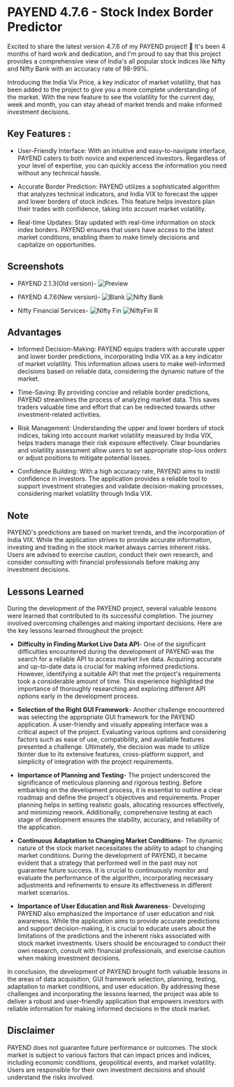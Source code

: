 # PAYEND 4.7.6 - Stock Index Border Predictor
Excited to share the latest version 4.7.6 of my PAYEND project! 🎉 It's been 4 months of hard work and dedication, and I'm proud to say that this project provides a comprehensive view of India's all popular stock indices like Nifty and Nifty Bank with an accuracy rate of 98-99%.

Introducing the India Vix Price, a key indicator of market volatility, that has been added to the project to give you a more complete understanding of the market. With the new feature to see the volatility for the current day, week and month, you can stay ahead of market trends and make informed investment decisions.



## Key Features :
- User-Friendly Interface: With an intuitive and easy-to-navigate interface, PAYEND caters to both novice and experienced investors. Regardless of your level of expertise, you can quickly access the information you need without any technical hassle.

- Accurate Border Prediction: PAYEND utilizes a sophisticated algorithm that analyzes technical indicators, and India VIX to forecast the upper and lower borders of stock indices. This feature helps investors plan their trades with confidence, taking into account market volatility.

- Real-time Updates: Stay updated with real-time information on stock index borders. PAYEND ensures that users have access to the latest market conditions, enabling them to make timely decisions and capitalize on opportunities.



## Screenshots
- PAYEND 2.1.3(Old version)-
![Preview](https://github.com/RaghavRD/PAYEND/assets/108291726/8fdaae69-27ad-4c23-96c8-23056ca26e4a)
- PAYEND 4.7.6(New version)-
![Blank](https://github.com/RaghavRD/PAYEND/assets/108291726/5c81ffc6-1d90-41a8-92ae-1beb57bface0)
![Nifty Bank](https://github.com/RaghavRD/PAYEND/assets/108291726/c428a10f-87de-4dbe-8e18-a49dbb31542b)

- Nifty Financial Services-
![Nifty Fin](https://github.com/RaghavRD/PAYEND/assets/108291726/d36ecd0e-8f7c-4043-ba0b-205c914c2573)
![NiftyFin R](https://github.com/RaghavRD/PAYEND/assets/108291726/7293decf-884c-41f5-a5ed-39174f0bb1d9)



## Advantages
- Informed Decision-Making: PAYEND equips traders with accurate upper and lower border predictions, incorporating India VIX as a key indicator of market volatility. This information allows users to make well-informed decisions based on reliable data, considering the dynamic nature of the market.

- Time-Saving: By providing concise and reliable border predictions, PAYEND streamlines the process of analyzing market data. This saves traders valuable time and effort that can be redirected towards other investment-related activities.

- Risk Management: Understanding the upper and lower borders of stock indices, taking into account market volatility measured by India VIX, helps traders manage their risk exposure effectively. Clear boundaries and volatility assessment allow users to set appropriate stop-loss orders or adjust positions to mitigate potential losses.

- Confidence Building: With a high accuracy rate, PAYEND aims to instill confidence in investors. The application provides a reliable tool to support investment strategies and validate decision-making processes, considering market volatility through India VIX.



## Note
PAYEND's predictions are based on market trends, and the incorporation of India VIX. While the application strives to provide accurate information, investing and trading in the stock market always carries inherent risks. Users are advised to exercise caution, conduct their own research, and consider consulting with financial professionals before making any investment decisions.



## Lessons Learned
During the development of the PAYEND project, several valuable lessons were learned that contributed to its successful completion. The journey involved overcoming challenges and making important decisions. Here are the key lessons learned throughout the project:

- **Difficulty in Finding Market Live Data API**- One of the significant difficulties encountered during the development of PAYEND was the search for a reliable API to access market live data. Acquiring accurate and up-to-date data is crucial for making informed predictions. However, identifying a suitable API that met the project's requirements took a considerable amount of time. This experience highlighted the importance of thoroughly researching and exploring different API options early in the development process.

- **Selection of the Right GUI Framework**- Another challenge encountered was selecting the appropriate GUI framework for the PAYEND application. A user-friendly and visually appealing interface was a critical aspect of the project. Evaluating various options and considering factors such as ease of use, compatibility, and available features presented a challenge. Ultimately, the decision was made to utilize tkinter due to its extensive features, cross-platform support, and simplicity of integration with the project requirements.

- **Importance of Planning and Testing**- The project underscored the significance of meticulous planning and rigorous testing. Before embarking on the development process, it is essential to outline a clear roadmap and define the project's objectives and requirements. Proper planning helps in setting realistic goals, allocating resources effectively, and minimizing rework. Additionally, comprehensive testing at each stage of development ensures the stability, accuracy, and reliability of the application.

- **Continuous Adaptation to Changing Market Conditions**- The dynamic nature of the stock market necessitates the ability to adapt to changing market conditions. During the development of PAYEND, it became evident that a strategy that performed well in the past may not guarantee future success. It is crucial to continuously monitor and evaluate the performance of the algorithm, incorporating necessary adjustments and refinements to ensure its effectiveness in different market scenarios.

- **Importance of User Education and Risk Awareness**- Developing PAYEND also emphasized the importance of user education and risk awareness. While the application aims to provide accurate predictions and support decision-making, it is crucial to educate users about the limitations of the predictions and the inherent risks associated with stock market investments. Users should be encouraged to conduct their own research, consult with financial professionals, and exercise caution when making investment decisions.

In conclusion, the development of PAYEND brought forth valuable lessons in the areas of data acquisition, GUI framework selection, planning, testing, adaptation to market conditions, and user education. By addressing these challenges and incorporating the lessons learned, the project was able to deliver a robust and user-friendly application that empowers investors with reliable information for making informed decisions in the stock market.



## Disclaimer
PAYEND does not guarantee future performance or outcomes. The stock market is subject to various factors that can impact prices and indices, including economic conditions, geopolitical events, and market volatility. Users are responsible for their own investment decisions and should understand the risks involved.
